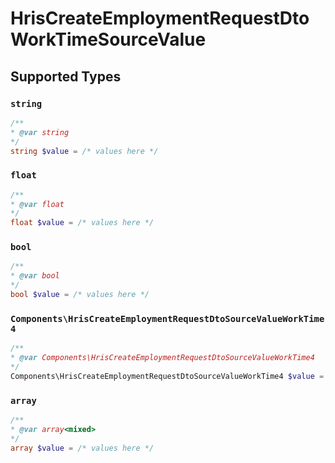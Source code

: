 # HrisCreateEmploymentRequestDtoWorkTimeSourceValue


## Supported Types

### `string`

```php
/**
* @var string
*/
string $value = /* values here */
```

### `float`

```php
/**
* @var float
*/
float $value = /* values here */
```

### `bool`

```php
/**
* @var bool
*/
bool $value = /* values here */
```

### `Components\HrisCreateEmploymentRequestDtoSourceValueWorkTime4`

```php
/**
* @var Components\HrisCreateEmploymentRequestDtoSourceValueWorkTime4
*/
Components\HrisCreateEmploymentRequestDtoSourceValueWorkTime4 $value = /* values here */
```

### `array`

```php
/**
* @var array<mixed>
*/
array $value = /* values here */
```

